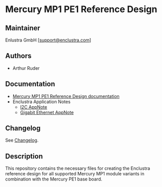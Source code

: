 # Mercury MP1 PE1 Reference Design

## Maintainer

Enlustra GmbH [support@enclustra.com]

## Authors

* Arthur Ruder

## Documentation

* [Mercury MP1 PE1 Reference Design documentation](./doc/Mercury_MP1_PE1.pdf)
* Enclustra Application Notes
  - [I2C AppNote](https://github.com/enclustra/I2CAppNote)
  - [Gigabit Ethernet AppNote](https://github.com/enclustra/GigabitEthernetAppNote)

## Changelog
See [Changelog](changelog.md).

## Description
This repository contains the necessary files for creating the Enclustra reference design for all supported Mercury MP1 module variants in combination with the Mercury PE1 base board.
